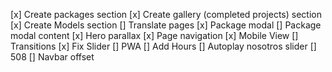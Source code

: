 [x] Create packages section
[x] Create gallery (completed projects) section
[x] Create Models section
[] Translate pages
[x] Package modal
[] Package modal content
[x] Hero parallax
[x] Page navigation
[x] Mobile View
[] Transitions
[x] Fix Slider
[] PWA
[] Add Hours
[] Autoplay nosotros slider
[] 508
[] Navbar offset
